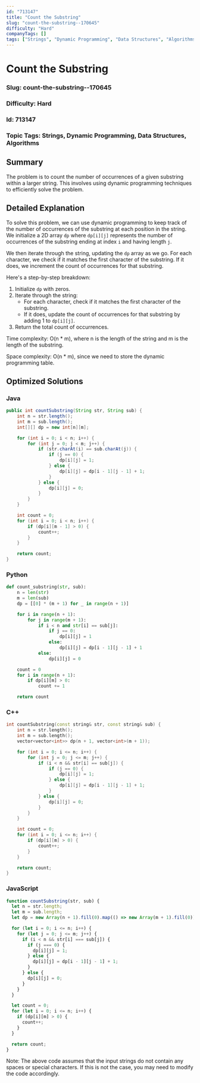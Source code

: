 ```yaml
---
id: "713147"
title: "Count the Substring"
slug: "count-the-substring--170645"
difficulty: "Hard"
companyTags: []
tags: ["Strings", "Dynamic Programming", "Data Structures", "Algorithms"]
---
```


**Count the Substring**
====================================================

### Slug: count-the-substring--170645
### Difficulty: Hard
### Id: 713147
### Topic Tags: Strings, Dynamic Programming, Data Structures, Algorithms

## Summary
The problem is to count the number of occurrences of a given substring within a larger string. This involves using dynamic programming techniques to efficiently solve the problem.

## Detailed Explanation
To solve this problem, we can use dynamic programming to keep track of the number of occurrences of the substring at each position in the string. We initialize a 2D array `dp` where `dp[i][j]` represents the number of occurrences of the substring ending at index `i` and having length `j`.

We then iterate through the string, updating the `dp` array as we go. For each character, we check if it matches the first character of the substring. If it does, we increment the count of occurrences for that substring.

Here's a step-by-step breakdown:

1. Initialize `dp` with zeros.
2. Iterate through the string:
    * For each character, check if it matches the first character of the substring.
    * If it does, update the count of occurrences for that substring by adding 1 to `dp[i][j]`.
3. Return the total count of occurrences.

Time complexity: O(n \* m), where n is the length of the string and m is the length of the substring.

Space complexity: O(n \* m), since we need to store the dynamic programming table.

## Optimized Solutions

### Java
```java
public int countSubstring(String str, String sub) {
    int n = str.length();
    int m = sub.length();
    int[][] dp = new int[n][m];

    for (int i = 0; i < n; i++) {
        for (int j = 0; j < m; j++) {
            if (str.charAt(i) == sub.charAt(j)) {
                if (j == 0) {
                    dp[i][j] = 1;
                } else {
                    dp[i][j] = dp[i - 1][j - 1] + 1;
                }
            } else {
                dp[i][j] = 0;
            }
        }
    }

    int count = 0;
    for (int i = 0; i < n; i++) {
        if (dp[i][m - 1] > 0) {
            count++;
        }
    }

    return count;
}
```

### Python
```python
def count_substring(str, sub):
    n = len(str)
    m = len(sub)
    dp = [[0] * (m + 1) for _ in range(n + 1)]

    for i in range(n + 1):
        for j in range(m + 1):
            if i < n and str[i] == sub[j]:
                if j == 0:
                    dp[i][j] = 1
                else:
                    dp[i][j] = dp[i - 1][j - 1] + 1
            else:
                dp[i][j] = 0

    count = 0
    for i in range(n + 1):
        if dp[i][m] > 0:
            count += 1

    return count
```

### C++
```cpp
int countSubstring(const string& str, const string& sub) {
    int n = str.length();
    int m = sub.length();
    vector<vector<int>> dp(n + 1, vector<int>(m + 1));

    for (int i = 0; i <= n; i++) {
        for (int j = 0; j <= m; j++) {
            if (i < n && str[i] == sub[j]) {
                if (j == 0) {
                    dp[i][j] = 1;
                } else {
                    dp[i][j] = dp[i - 1][j - 1] + 1;
                }
            } else {
                dp[i][j] = 0;
            }
        }
    }

    int count = 0;
    for (int i = 0; i <= n; i++) {
        if (dp[i][m] > 0) {
            count++;
        }
    }

    return count;
}
```

### JavaScript
```javascript
function countSubstring(str, sub) {
  let n = str.length;
  let m = sub.length;
  let dp = new Array(n + 1).fill(0).map(() => new Array(m + 1).fill(0));

  for (let i = 0; i <= n; i++) {
    for (let j = 0; j <= m; j++) {
      if (i < n && str[i] === sub[j]) {
        if (j === 0) {
          dp[i][j] = 1;
        } else {
          dp[i][j] = dp[i - 1][j - 1] + 1;
        }
      } else {
        dp[i][j] = 0;
      }
    }
  }

  let count = 0;
  for (let i = 0; i <= n; i++) {
    if (dp[i][m] > 0) {
      count++;
    }
  }

  return count;
}
```

Note: The above code assumes that the input strings do not contain any spaces or special characters. If this is not the case, you may need to modify the code accordingly.